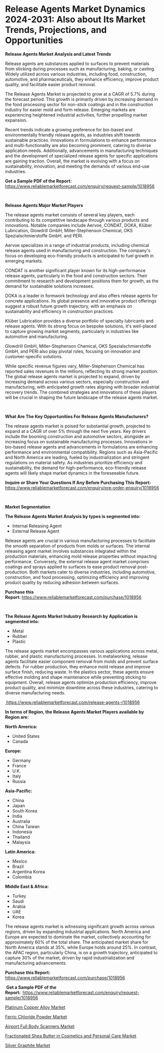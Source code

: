 <p><h1>Release Agents Market Dynamics 2024-2031: Also about Its Market Trends, Projections, and Opportunities</h1></p><p><strong>Release Agents Market Analysis and Latest Trends</strong></p>
<p><p>Release agents are substances applied to surfaces to prevent materials from sticking during processes such as manufacturing, baking, or casting. Widely utilized across various industries, including food, construction, automotive, and pharmaceuticals, they enhance efficiency, improve product quality, and facilitate easier product removal.</p><p>The Release Agents Market is projected to grow at a CAGR of 5.7% during the forecast period. This growth is primarily driven by increasing demand in the food processing sector for non-stick coatings and in the construction industry for easier mold and form release. Emerging markets are experiencing heightened industrial activities, further propelling market expansion.</p><p>Recent trends indicate a growing preference for bio-based and environmentally friendly release agents, as industries shift towards sustainable practices. Innovations in formulations to enhance performance and multi-functionality are also becoming prominent, catering to diverse application needs. Additionally, advancements in manufacturing techniques and the development of specialized release agents for specific applications are gaining traction. Overall, the market is evolving with a focus on sustainability, innovation, and meeting the demands of various end-use industries.</p></p>
<p><strong>Get a Sample PDF of the Report:&nbsp;</strong> <a href="https://www.reliablemarketforecast.com/enquiry/request-sample/1018956">https://www.reliablemarketforecast.com/enquiry/request-sample/1018956</a></p>
<p>&nbsp;</p>
<p><strong>Release Agents Major Market Players</strong></p>
<p><p>The release agents market consists of several key players, each contributing to its competitive landscape through various products and innovations. Notable companies include Aervoe, CONDAT, DOKA, Klüber Lubrication, Glowdrill GmbH, Miller-Stephenson Chemical, OKS Spezialschmierstoffe GmbH, and PERI.</p><p>Aervoe specializes in a range of industrial products, including chemical release agents used in manufacturing and construction. The company's focus on developing eco-friendly products is anticipated to fuel growth in emerging markets.</p><p>CONDAT is another significant player known for its high-performance release agents, particularly in the food and construction sectors. Their commitment to research and development positions them for growth, as the demand for sustainable solutions increases. </p><p>DOKA is a leader in formwork technology and also offers release agents for concrete applications. Its global presence and innovative product offerings suggest a robust future growth trajectory, with an emphasis on sustainability and efficiency in construction practices.</p><p>Klüber Lubrication provides a diverse portfolio of specialty lubricants and release agents. With its strong focus on bespoke solutions, it's well-placed to capture growing market segments, particularly in industries like automotive and manufacturing.</p><p>Glowdrill GmbH, Miller-Stephenson Chemical, OKS Spezialschmierstoffe GmbH, and PERI also play pivotal roles, focusing on innovation and customer-specific solutions.</p><p>While specific revenue figures vary, Miller-Stephenson Chemical has reported sales revenues in the millions, reflecting its strong market position. The global release agents market is projected to expand, driven by increasing demand across various sectors, especially construction and manufacturing, with anticipated growth rates aligning with broader industrial recovery trends. The combined strategies and innovations of these players will be crucial in shaping the future landscape of the release agents market.</p></p>
<p>&nbsp;</p>
<p><strong>What Are The Key Opportunities For Release Agents Manufacturers?</strong></p>
<p><p>The release agents market is poised for substantial growth, projected to expand at a CAGR of over 5% through the next five years. Key drivers include the booming construction and automotive sectors, alongside an increasing focus on sustainable manufacturing processes. Innovations in bio-based release agents and advancements in formulations are enhancing performance and environmental compatibility. Regions such as Asia-Pacific and North America are leading, fueled by industrialization and stringent regulations on material safety. As industries prioritize efficiency and sustainability, the demand for high-performance, eco-friendly release agents will likely shape market dynamics in the foreseeable future.</p></p>
<p><strong>Inquire or Share Your Questions If Any Before Purchasing This Report:</strong> <a href="https://www.reliablemarketforecast.com/enquiry/pre-order-enquiry/1018956">https://www.reliablemarketforecast.com/enquiry/pre-order-enquiry/1018956</a></p>
<p>&nbsp;</p>
<p><strong>Market Segmentation</strong></p>
<p><strong>The Release Agents Market Analysis by types is segmented into:</strong></p>
<p><ul><li>Internal Releasing Agent</li><li>External Release Agent</li></ul></p>
<p><p>Release agents are crucial in various manufacturing processes to facilitate the smooth separation of products from molds or surfaces. The internal releasing agent market involves substances integrated within the production materials, enhancing mold release properties without impacting performance. Conversely, the external release agent market comprises coatings and sprays applied to surfaces to ease product removal post-production. Both markets cater to diverse industries, including automotive, construction, and food processing, optimizing efficiency and improving product quality by reducing adhesion between surfaces.</p></p>
<p><strong>Purchase this Report:&nbsp;</strong><a href="https://www.reliablemarketforecast.com/purchase/1018956">https://www.reliablemarketforecast.com/purchase/1018956</a></p>
<p>&nbsp;</p>
<p><strong>The Release Agents Market Industry Research by Application is segmented into:</strong></p>
<p><ul><li>Metal</li><li>Rubber</li><li>Plastic</li></ul></p>
<p><p>The release agents market encompasses various applications across metal, rubber, and plastic manufacturing processes. In metalworking, release agents facilitate easier component removal from molds and prevent surface defects. For rubber production, they enhance mold release and improve surface finish, reducing waste. In the plastics sector, these agents ensure effective molding and shape maintenance while preventing sticking to equipment. Overall, release agents optimize production efficiency, improve product quality, and minimize downtime across these industries, catering to diverse manufacturing needs.</p></p>
<p><a href="https://www.reliablemarketforecast.com/release-agents-r1018956">&nbsp;https://www.reliablemarketforecast.com/release-agents-r1018956</a></p>
<p><strong>In terms of Region, the Release Agents Market Players available by Region are:</strong></p>
<p>
    <p> <strong> North America: </strong>
        <ul>
            <li>United States</li>
            <li>Canada</li>
        </ul>
        </p> 
    <p> <strong> Europe: </strong>
        <ul>
            <li>Germany</li>
            <li>France</li>
            <li>U.K.</li>
            <li>Italy</li>
            <li>Russia</li>
        </ul>
        </p> 
    <p> <strong> Asia-Pacific: </strong>
        <ul>
            <li>China</li>
            <li>Japan</li>
            <li>South Korea</li>
            <li>India</li>
            <li>Australia</li>
            <li>China Taiwan</li>
            <li>Indonesia</li>
            <li>Thailand</li>
            <li>Malaysia</li>
        </ul>
        </p> 
    <p> <strong> Latin America: </strong>
        <ul>
            <li>Mexico</li>
            <li>Brazil</li>
            <li>Argentina Korea</li>
            <li>Colombia</li>
        </ul>
        </p> 
    <p> <strong> Middle East & Africa: </strong>
        <ul>
            <li>Turkey</li>
            <li>Saudi</li>
            <li>Arabia</li>
            <li>UAE</li>
            <li>Korea</li>
        </ul>
    </p>
    </p>
<p><p>The release agents market is witnessing significant growth across various regions, driven by expanding industrial applications. North America and Europe are expected to dominate the market, collectively accounting for approximately 60% of the total share. The anticipated market share for North America stands at 35%, while Europe holds around 25%. In contrast, the APAC region, particularly China, is on a growth trajectory, anticipated to capture 30% of the market, driven by rapid industrialization and manufacturing advancements.</p></p>
<p><strong>Purchase this Report: </strong><a href="https://www.reliablemarketforecast.com/purchase/1018956">https://www.reliablemarketforecast.com/purchase/1018956</a></p>
<p>&nbsp;<strong>Get a Sample PDF of the Report:&nbsp;&nbsp;</strong><a href="https://www.reliablemarketforecast.com/enquiry/request-sample/1018956">https://www.reliablemarketforecast.com/enquiry/request-sample/1018956</a></p>
<p><strong></strong></p>
<p><p><a href="https://www.linkedin.com/pulse/platinum-copper-alloy-market-strategic-insights-product-evolution-92l4e?trackingId=dyvcp38%2FSkyJd6aicuLTtA%3D%3D">Platinum Copper Alloy Market</a></p><p><a href="https://issuu.com/reportprime-2/docs/ferric-chloride-powder-market-size-_7b08a0ee26b3fc">Ferric Chloride Powder Market</a></p><p><a href="https://medium.com/@paul.morrison8567/in-the-airport-full-body-scanners-market-the-main-focus-is-on-keeping-costs-low-and-getting-the-7463095828f5">Airport Full Body Scanners Market</a></p><p><a href="https://github.com/WillieWoodard/Market-Research-Report-List-6/blob/main/fractionated-shea-butter-in-cosmetics-and-personal-care-market.md">Fractionated Shea Butter in Cosmetics and Personal Care Market</a></p><p><a href="https://medium.com/@rosslarkin1962/this-silver-graphite-market-research-report-evaluates-the-key-market-trends-drivers-and-cccf057cae76">Silver Graphite Market</a></p></p>